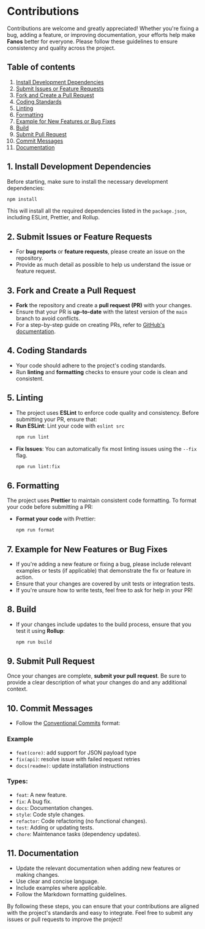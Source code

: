 # Contributions

Contributions are welcome and greatly appreciated! Whether you're fixing a bug, adding a feature, or improving documentation, your efforts help make **Fanos** better for everyone. Please follow these guidelines to ensure consistency and quality across the project.

## Table of contents
1. [Install Development Dependencies](#1-install-development-dependencies)
2. [Submit Issues or Feature Requests](#2-submit-issues-or-feature-requests)
3. [Fork and Create a Pull Request](#3-fork-and-create-a-pull-request)
4. [Coding Standards](#4-coding-standards)
5. [Linting](#5-linting)
6. [Formatting](#6-formatting)
7. [Example for New Features or Bug Fixes](#7-example-for-new-features-or-bug-fixes)
8. [Build](#8-build)
9. [Submit Pull Request](#9-submit-pull-request)
10. [Commit Messages](#10-commit-messages)
11. [Documentation](#11-documentation)

## 1. Install Development Dependencies
Before starting, make sure to install the necessary development dependencies:

```bash
npm install
```
This will install all the required dependencies listed in the `package.json`, including ESLint, Prettier, and Rollup.

## 2. Submit Issues or Feature Requests
   - For **bug reports** or **feature requests**, please create an issue on the repository.
   - Provide as much detail as possible to help us understand the issue or feature request.

## 3. Fork and Create a Pull Request
- **Fork** the repository and create a **pull request (PR)** with your changes.
- Ensure that your PR is **up-to-date** with the latest version of the `main` branch to avoid conflicts.
- For a step-by-step guide on creating PRs, refer to [GitHub's documentation](https://docs.github.com/en/pull-requests/collaborating-with-pull-requests/proposing-changes-to-your-work-with-pull-requests/creating-a-pull-request).

## 4. Coding Standards
- Your code should adhere to the project's coding standards.
- Run **linting** and **formatting** checks to ensure your code is clean and consistent.

## 5. Linting
   - The project uses **ESLint** to enforce code quality and consistency. Before submitting your PR, ensure that:
   - **Run ESLint**: Lint your code with `eslint src`
        ```bash
        npm run lint
        ```
- **Fix Issues**: You can automatically fix most linting issues using the `--fix` flag.
    ```bash
    npm run lint:fix
    ```
  
## 6. Formatting 

The project uses **Prettier** to maintain consistent code formatting. To format your code before submitting a PR:
- **Format your code** with Prettier:
    ```bash
    npm run format  
  ```

## 7. Example for New Features or Bug Fixes
- If you're adding a new feature or fixing a bug, please include relevant examples or tests (if applicable) that demonstrate the fix or feature in action.
- Ensure that your changes are covered by unit tests or integration tests.
- If you're unsure how to write tests, feel free to ask for help in your PR!

## 8. Build
- If your changes include updates to the build process, ensure that you test it using **Rollup**:
  ```bash
  npm run build
  ```

## 9. Submit Pull Request

Once your changes are complete, **submit your pull request**. Be sure to provide a clear description of what your changes do and any additional context.


## 10. Commit Messages
- Follow the [Conventional Commits](https://www.conventionalcommits.org/) format:

### Example

- `feat(core)`: add support for JSON payload type
- `fix(api)`: resolve issue with failed request retries
- `docs(readme)`: update installation instructions

### Types:
- `feat`: A new feature.
- `fix`: A bug fix.
- `docs`: Documentation changes.
- `style`: Code style changes.
- `refactor`: Code refactoring (no functional changes).
- `test`: Adding or updating tests.
- `chore`: Maintenance tasks (dependency updates).

## 11. Documentation
- Update the relevant documentation when adding new features or making changes.
- Use clear and concise language.
- Include examples where applicable.
- Follow the Markdown formatting guidelines.

By following these steps, you can ensure that your contributions are aligned with the project's standards and easy to integrate. Feel free to submit any issues or pull requests to improve the project!

